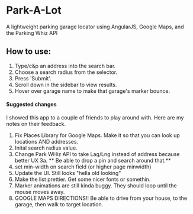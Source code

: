 # Park-A-Lot

A lightweight parking garage locator using AngularJS, Google Maps, and the Parking Whiz API

## How to use:
1. Type/c&p an address into the search bar.
2. Choose a search radius from the selector.
3. Press 'Submit'.
4. Scroll down in the sidebar to view results. 
5. Hover over garage name to make that garage's marker bounce.

#### Suggested changes
I showed this app to a couple of friends to play around with. Here are my notes on their feedback.

1. Fix Places Library for Google Maps. Make it so that you can look up locations AND addresses.
2. Inital search radius value.
3. Change Park WHiz API to take Lag/Lng instead of address because better UX
3a. ** Be able to drop a pin and search around that.**
4. set min-width on search field (or higher page minwidth)
5. Update the UI. Still looks "hella old looking"
6. Make the list prettier. Get some nicer fonts or somethin.
7. Marker animations are still kinda buggy. They should loop until the mouse moves away.
8. GOOGLE MAPS DIRECTIONS!! Be able to drive from your house, to the garage, then walk to target location.
